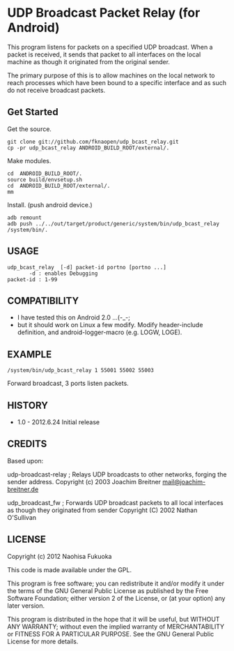 UDP Broadcast Packet Relay (for Android)
=============================================================
This program listens for packets on a specified UDP broadcast.
When a packet is received, it sends that packet to all interfaces
on the local machine as though it originated from the original sender.

The primary purpose of this is to allow machines on the local network
to reach processes which have been bound to a specific interface
and as such do not receive broadcast packets.

Get Started
-------------------------------------------------------------
Get the source.

    git clone git://github.com/fknaopen/udp_bcast_relay.git
    cp -pr udp_bcast_relay ANDROID_BUILD_ROOT/external/.

Make modules.

    cd  ANDROID_BUILD_ROOT/.
    source build/envsetup.sh
    cd  ANDROID_BUILD_ROOT/external/.
    mm

Install. (push android device.)

    adb remount
    adb push ../../out/target/product/generic/system/bin/udp_bcast_relay /system/bin/.
 

USAGE
-------------------------------------------------------------

    udp_bcast_relay  [-d] packet-id portno [portno ...]
           -d : enables Debugging
    packet-id : 1-99

COMPATIBILITY
-------------------------------------------------------------
- I have tested this on Android 2.0 ...(-_-;
- but it should work on Linux a few modify.
  Modify header-include definition,
  and android-logger-macro (e.g. LOGW, LOGE).

EXAMPLE
-------------------------------------------------------------
    /system/bin/udp_bcast_relay 1 55001 55002 55003
Forward broadcast, 3 ports listen packets.
 
HISTORY
-------------------------------------------------------------
- 1.0 - 2012.6.24 Initial release
 
CREDITS
-------------------------------------------------------------
Based upon:

udp-broadcast-relay ; Relays UDP broadcasts to other networks, forging
    the sender address.
  Copyright (c) 2003 Joachim Breitner <mail@joachim-breitner.de>

udp_broadcast_fw ; Forwards UDP broadcast packets to all local
    interfaces as though they originated from sender
  Copyright (C) 2002  Nathan O'Sullivan

LICENSE
-------------------------------------------------------------
Copyright (c) 2012 Naohisa Fukuoka

This code is made available under the GPL.

This program is free software; you can redistribute it and/or
modify it under the terms of the GNU General Public License
as published by the Free Software Foundation; either version 2
of the License, or (at your option) any later version.

This program is distributed in the hope that it will be useful,
but WITHOUT ANY WARRANTY; without even the implied warranty of
MERCHANTABILITY or FITNESS FOR A PARTICULAR PURPOSE.  See the
GNU General Public License for more details.

